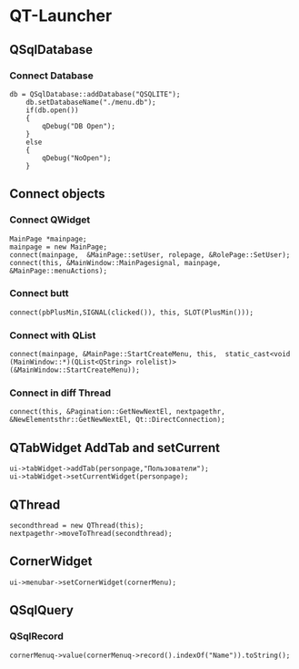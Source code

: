 # QT-Launcher

## QSqlDatabase

### Connect Database
```Cplusplus
db = QSqlDatabase::addDatabase("QSQLITE");
    db.setDatabaseName("./menu.db");
    if(db.open())
    {
        qDebug("DB Open");
    }
    else
    {
        qDebug("NoOpen");
    }
```

## Connect objects

### Connect QWidget
```Cplusplus 
MainPage *mainpage;
mainpage = new MainPage;
connect(mainpage,  &MainPage::setUser, rolepage, &RolePage::SetUser);
connect(this, &MainWindow::MainPagesignal, mainpage, &MainPage::menuActions);
```

### Connect butt
```Cplusplus 
connect(pbPlusMin,SIGNAL(clicked()), this, SLOT(PlusMin()));
```

### Connect with QList
```Cplusplus 
connect(mainpage, &MainPage::StartCreateMenu, this,  static_cast<void (MainWindow::*)(QList<QString> rolelist)> (&MainWindow::StartCreateMenu));
```

### Connect in diff Thread
```Cplusplus
connect(this, &Pagination::GetNewNextEl, nextpagethr, &NewElementsthr::GetNewNextEl, Qt::DirectConnection);
```

## QTabWidget AddTab and setCurrent
```Cplusplus 
ui->tabWidget->addTab(personpage,"Пользователи");
ui->tabWidget->setCurrentWidget(personpage);
``` 

## QThread
```Cplusplus 
secondthread = new QThread(this);
nextpagethr->moveToThread(secondthread);
```
## CornerWidget
```Cplusplus 
ui->menubar->setCornerWidget(cornerMenu);
```

## QSqlQuery
### QSqlRecord
```Cplusplus
cornerMenuq->value(cornerMenuq->record().indexOf("Name")).toString();
```
